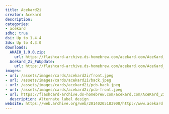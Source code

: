 ```yaml
---
title: Acekard2i
creator: Acekard
description:
categories:
- acekard
sdhc: true
dsi: Up to 1.4.4
3ds: Up to 4.3.0
downloads:
  AKAIO_1.9.0.zip:
    url: https://flashcard-archive.ds-homebrew.com/acekard.com/AceKard_2i/AKAIO_1.9.0.zip
  Acekard_2i_FWUpdate:
    url: https://flashcard-archive.ds-homebrew.com/acekard.com/AceKard_2i/Acekard_2i_FWUpdate/
images:
- url: /assets/images/cards/acekard2i/front.jpeg
- url: /assets/images/cards/acekard2i/back.jpeg
- url: /assets/images/cards/acekard2i/pcb-back.jpeg
- url: /assets/images/cards/acekard2i/pcb-front.jpeg
- url: https://flashcard-archive.ds-homebrew.com/acekard.com/AceKard_2i/acekard2i.jpg
  description: Alternate label design
website: https://web.archive.org/web/20140205183900/http://www.acekard.com/
---
```

